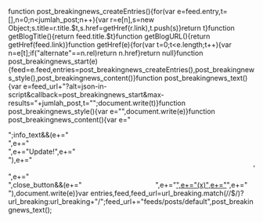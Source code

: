 function post_breakingnews_createEntries(){for(var e=feed.entry,t=[],n=0;n<jumlah_post;n++){var r=e[n],s=new Object;s.title=r.title.$t,s.href=getHref(r.link),t.push(s)}return t}function getBlogTitle(){return feed.title.$t}function getBlogURL(){return getHref(feed.link)}function getHref(e){for(var t=0;t<e.length;t++){var n=e[t];if("alternate"==n.rel)return n.href}return null}function post_breakingnews_start(e){feed=e.feed,entries=post_breakingnews_createEntries(),post_breakingnews_style(),post_breakingnews_content()}function post_breakingnews_text(){var e=feed_url+"?alt=json-in-script&callback=post_breakingnews_start&max-results="+jumlah_post,t="<script src='"+e+"'></script>";document.write(t)}function post_breakingnews_style(){var e="<style type='text/css'>";e+="#post_breakingnews{",e+="margin:0px;",e+="width:auto;",e+="background:#fff;",e+="}",e+="</style>",document.write(e)}function post_breakingnews_content(){var e="<div id='post_breakingnews'>";info_text&&(e+="<div class='breakingnews'>",e+="<div class='breakingnewstitle'>",e+="Update!",e+="</div>"),e+="  <marquee onmouseover='this.setAttribute(&#39scrollamount&#39,0);' onmouseout='this.setAttribute(&#39scrollamount&#39, "+marquee_speed+", 0);'>";for(var t=0;t<jumlah_post;t++){var n=entries[t];e+="<a href='"+n.href+"' ",e+=" title='"+n.title+"'>"+n.title+"</a>",t!=jumlah_post-1&&(e+=" | ")}e+="</marquee>",e+="</div>",close_button&&(e+="<div style='float:right;margin-right:15px;'>",e+="<a href='javascript:void(0)' onclick='document.getElementById(\"post_breakingnews\").style.display=\"none\"'>",e+="(x)",e+="</a>",e+="</div>"),document.write(e)}var entries,feed,feed_url=url_breaking.match(/\/$/)?url_breaking:url_breaking+"/";feed_url+="feeds/posts/default",post_breakingnews_text();
